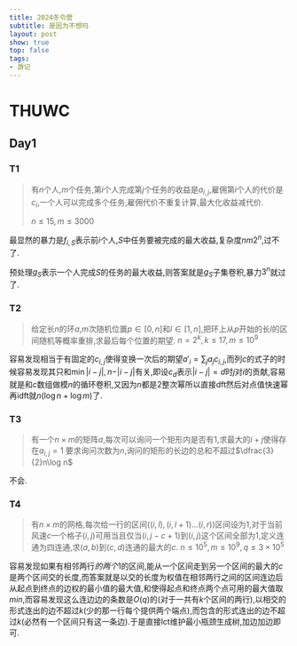 ```yaml
---
title: 2024冬令营
subtitle: 是因为不想吗
layout: post
show: true
top: false
tags: 
- 游记
---
```


# THUWC 

## Day1

### T1

> 有$n$个人,$m$个任务,第$i$个人完成第$j$个任务的收益是$a_{i,j}$,雇佣第$i$个人的代价是$c_i$,一个人可以完成多个任务,雇佣代价不重复计算,最大化收益减代价.
> 
> $n\le 15,m\le 3000$

最显然的暴力是$f_{i,S}$表示前$i$个人,$S$中任务要被完成的最大收益,复杂度$nm2^n$,过不了.

预处理$g_S$表示一个人完成$S$的任务的最大收益,则答案就是$g_S$子集卷积,暴力$3^n$就过了.

### T2

> 给定长$n$的环$a$,$m$次随机位置$p\in [0,n]$和$l\in [1,n]$,把环上从$p$开始的长$l$的区间随机等概率重排,求最后每个位置的期望.
> $n=2^k,k\le 17,m\le 10^9$

容易发现相当于有固定的$c_{i,j}$使得变换一次后的期望$a'_i=\sum_j a_j c_{i,j}$,而列$c$的式子的时候容易发现其只和$\min \vert i-j\vert,n-\vert i-j\vert$有关,即设$c_d$表示$\vert i-j\vert=d$时$j$对$i$的贡献,容易就是和$c$数组做模$n$的循环卷积,又因为$n$都是$2$整次幂所以直接dft然后对点值快速幂再idft就$n(\log n+\log m)$了.

### T3

> 有一个$n\times m$的矩阵$a$,每次可以询问一个矩形内是否有$1$,求最大的$i+j$使得存在$a_{i,j}=1$
> 要求询问次数为$n$,询问的矩形的长边的总和不超过$\dfrac{3}{2}n\log n$

不会.

### T4

> 有$n\times m$的网格,每次给一行的区间($(i,l),(i,l+1)\ldots (i,r)$)区间设为$1$,对于当前风速$c$一个格子$(i,j)$可用当且仅当$(i,j-c+1)$到$(i,j)$这个区间全部为$1$,定义连通为四连通,求$(a,b)$到$(c,d)$连通的最大的$c$.
> $n\le 10^5,m\le 10^9,q\le 3\times 10^5$

容易发现如果有相邻两行$的两个1$的区间,能从一个区间走到另一个区间的最大的$c$是两个区间交的长度,而答案就是以交的长度为权值在相邻两行之间的区间连边后从起点到终点的边权的最小值的最大值,和使得起点和终点两个点可用的最大值取$min$,而容易发现这么连边边的条数是$O(q)$的(对于一共有$k$个区间的两行),以相交的形式连出的边不超过$k$(少的那一行每个提供两个端点),而包含的形式连出的边不超过$k$(必然有一个区间只有这一条边).于是直接lct维护最小瓶颈生成树,加边加边即可.